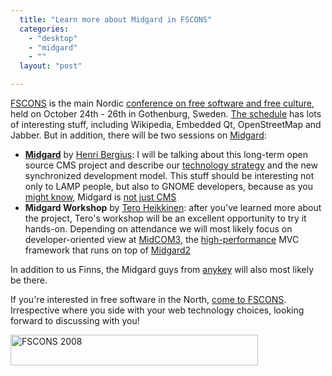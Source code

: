 ```yaml
---
  title: "Learn more about Midgard in FSCONS"
  categories: 
    - "desktop"
    - "midgard"
    - ""
  layout: "post"

---
```

<p>
<a href="http://fscons.org/">FSCONS</a> is the main Nordic <a href="http://fscons.org/about/">conference on free software and free culture</a>, held on October 24th - 26th in Gothenburg, Sweden. <a href="http://fscons.org/schedule/">The schedule</a> has lots of interesting stuff, including Wikipedia, Embedded Qt, OpenStreetMap and Jabber. But in addition, there will be two sessions on <a href="http://www.midgard-project.org/">Midgard</a>:
</p><ul><li><strong><a href="http://fscons.org/events/?action=event&amp;id=37">Midgard</a></strong> by <a href="http://bergie.iki.fi/">Henri Bergius</a>: I will be talking about this long-term open source CMS project and describe our <a href="http://blogs.nemein.com/people/piotras/view/1223463209.html">technology strategy</a> and the new synchronized development model. This stuff should be interesting not only to LAMP people, but also to GNOME developers, because as you <a href="http://www.youtube.com/watch?v=f9icCUuZObA">might know</a>, Midgard is <a href="http://bergie.iki.fi/blog/midgard_2-more_than_just_php-more_than_just_cms/">not just CMS</a></li>
<li><strong>Midgard Workshop</strong> by <a href="http://teroheikkinen.iki.fi/">Tero Heikkinen</a>: after you've learned more about the project, Tero's workshop will be an excellent opportunity to try it hands-on. Depending on attendance we will most likely focus on developer-oriented view at <a href="http://bergie.iki.fi/blog/midcom_3_at_a_glance/">MidCOM3</a>, the <a href="http://bergie.iki.fi/blog/some_thoughts_on_green_programming-php-midgard_and_simplicity/">high-performance</a> MVC framework that runs on top of <a href="http://bergie.iki.fi/blog/midgard_2-finally_legacy-free/">Midgard2</a></li>
</ul><p>
In addition to us Finns, the Midgard guys from <a href="http://www.anykey.se/">anykey</a> will also most likely be there. 
</p><p>
If you're interested in free software in the North, <a href="http://fscons.org/registration/">come to FSCONS</a>. Irrespective where you side with your web technology choices, looking forward to discussing with you!
</p><p>
<img src="http://bergie.iki.fi/midcom-serveattachmentguid-777848ae99b911dd98484f86f8f7c7bfc7bf/fscons-2008-banner.jpg" height="49" width="396" border="0" hspace="0" vspace="0" alt="FSCONS 2008" title="FSCONS 2008" /></p>
